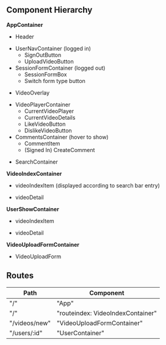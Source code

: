 ## Component Hierarchy

**AppContainer**
 - Header
  + UserNavContainer (logged in)
    - SignOutButton
    - UploadVideoButton
  + SessionFormContainer (logged out)
    - SessionFormBox
    - Switch form type button

 - VideoOverlay
  + VideoPlayerContainer
    - CurrentVideoPlayer
    - CurrentVideoDetails
    - LikeVideoButton
    - DislikeVideoButton
  + CommentsContainer (hover to show)
    - CommentItem
    - (Signed In) CreateComment

  - SearchContainer

**VideoIndexContainer**
 - videoIndexItem (displayed according to search bar entry)
  + videoDetail

**UserShowContainer**
 - videoIndexItem
  + videoDetail

**VideoUploadFormContainer**
 - VideoUploadForm



## Routes

|Path   | Component   |
|-------|-------------|
| "/" | "App" |
| "/" | "routeindex: VideoIndexContainer" |
| "/videos/new" | "VideoUploadFormContainer" |
| "/users/:id" | "UserContainer" |
